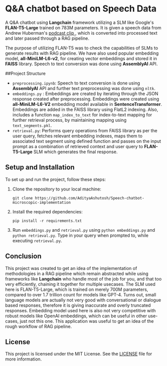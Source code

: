 #  Q&A chatbot based on Speech Data

A Q&A chatbot using <b>Langchain</b> framework utilizing a SLM like Google's <b>FLAN-T5-Large</b> trained on 783M parameters. 
It is given a speech data from Andrew Huberman's <a href="https://www.youtube.com/watch?v=WDv4AWk0J3U"> podcast clip </a>, 
which is converted into processed text and later passed through a RAG pipeline.

The purpose of utilizing FLAN-T5 was to check the capabilities of SLMs to generate results with RAG pipeline.
We have also used popular embedding model, **all-MiniLM-L6-v2**, for creating vector embeddings and stored it in **FAISS**
library. Speech to text conversion was done using **AssemblyAI** API.

##Project Structure
  - `preprocessing.ipynb`: Speech to text conversion is done using **AssemblyAI** API and further text preprocessing was done using `nltk`.
  -  `embeddings.py` : Embeddings are created by iterating through the JSON response created after preprocessing. Embeddings were created
      using **all-MiniLM-L6-V2** embedding model available in **SentenceTransformer**. Embeddings are added in the FAISS library using FlatL2 
      indexing. Also, includes a function `map_index_to_text` for index-to-text mapping for further retrieval process, by maintaining mapping 
      using `text_segments.pkl`.
  -  `retrieval.py`: Performs query operations from FAISS library as per the user query, fetches relevant embedding indexes, maps them to associated
     text segment using defined function and passes on the input prompt as a combination of retrieved context and user query to **FLAN-T5-Large** SLM
     which generates the final response.
     


## Setup and Installation

To set up and run the project, follow these steps:

1. Clone the repository to your local machine:

   ```
   git clone https://github.com/AdityaAshutosh/Speech-chatbot-microscopic-implementation
   ```

2. Install the required dependencies:

   ```
   pip install -r requirements.txt
   ```
   
3. Run `embeddings.py` and `retrieval.py` using `python embeddings.py` and `python retrieval.py`. 
   Type in your query when prompted to, while executing `retrieval.py`.



## Conclusion

This project was created to get an idea of the implementation of methodologies in a RAG pipeline which remain abstracted
while using frameworks like **Langchain** who handle most of the job for you, and that too very efficiently, chaining it
together for multiple usecases. The SLM used here is FLAN-T5-Large, which is trained on merely 700M parameters, compared 
to over 1.7 trillion count for models like GPT-4.
Turns out, small language models are actually not very good with conversational or dialogue based responses, therefore it
is giving inaccurate and overly truncated responses. Embedding model used here is also not very competitive with robust models
like OpenAI embeddings, which can be useful in other use-cases, just not this one.
This application was useful to get an idea of the rough workflow of RAG pipeline.


## License

This project is licensed under the MIT License. See the [LICENSE](LICENSE) file for more information.
